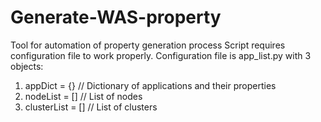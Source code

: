 # Generate-WAS-property
Tool for automation of property generation process
Script requires configuration file to work properly.
Configuration file is app_list.py with 3 objects:
1. appDict = {} // Dictionary of applications and their properties
2. nodeList = [] // List of nodes
3. clusterList = [] // List of clusters
